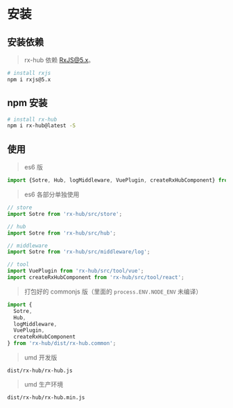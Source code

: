 # 安装

## 安装依赖

> rx-hub 依赖 [RxJS@5.x](https://github.com/ReactiveX/RxJS)。


```sh
# install rxjs
npm i rxjs@5.x
```

## npm 安装

```sh
# install rx-hub
npm i rx-hub@latest -S
```

## 使用

> es6 版

```js
import {Sotre, Hub, logMiddleware, VuePlugin, createRxHubComponent} from 'rx-hub';
```

> es6 各部分单独使用

```js
// store
import Sotre from 'rx-hub/src/store';

// hub
import Sotre from 'rx-hub/src/hub';

// middleware
import Sotre from 'rx-hub/src/middleware/log';

// tool
import VuePlugin from 'rx-hub/src/tool/vue';
import createRxHubComponent from 'rx-hub/src/tool/react';
```

> 打包好的 commonjs 版（里面的 `process.ENV.NODE_ENV` 未编译）

```js
import {
  Sotre,
  Hub,
  logMiddleware,
  VuePlugin,
  createRxHubComponent
} from 'rx-hub/dist/rx-hub.common';
```

> umd 开发版

`dist/rx-hub/rx-hub.js`

> umd 生产环境

`dist/rx-hub/rx-hub.min.js`
